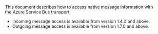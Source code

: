 This document describes how to access native message information with the Azure Service Bus transport.
- Incoming message access is available from version 1.4.0 and above.
- Outgoing message access is available from version 1.7.0 and above.